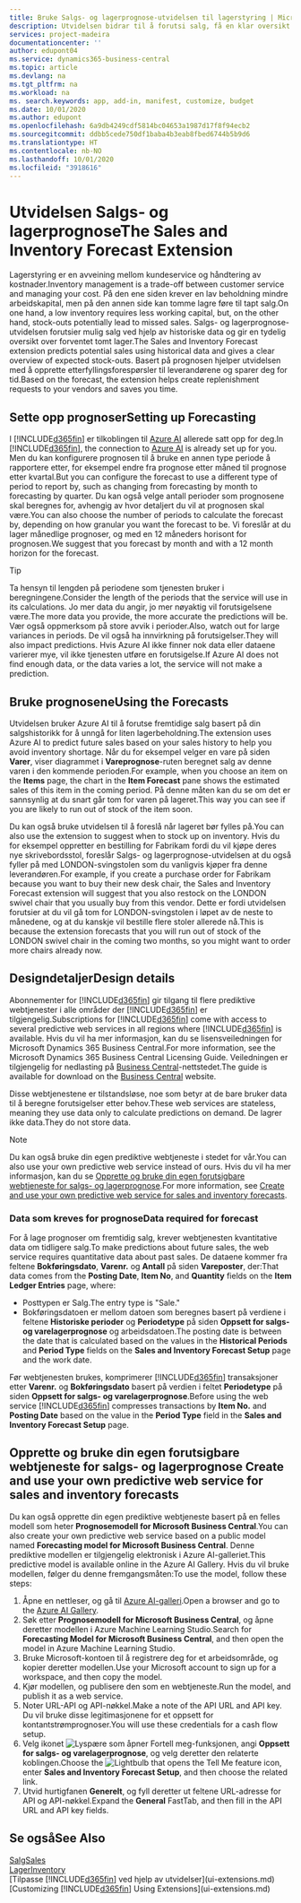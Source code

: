 ```yaml
---
title: Bruke Salgs- og lagerprognose-utvidelsen til lagerstyring | Microsoft-dokumentasjon
description: Utvidelsen bidrar til å forutsi salg, få en klar oversikt over forventet tomt lager, og hjelper deg til og med å opprette etterfyllingsforespørsler til leverandører.
services: project-madeira
documentationcenter: ''
author: edupont04
ms.service: dynamics365-business-central
ms.topic: article
ms.devlang: na
ms.tgt_pltfrm: na
ms.workload: na
ms. search.keywords: app, add-in, manifest, customize, budget
ms.date: 10/01/2020
ms.author: edupont
ms.openlocfilehash: 6a9db4249cdf5814bc04653a1987d17f8f94ecb2
ms.sourcegitcommit: ddbb5cede750df1baba4b3eab8fbed6744b5b9d6
ms.translationtype: HT
ms.contentlocale: nb-NO
ms.lasthandoff: 10/01/2020
ms.locfileid: "3918616"
---
```

# <a name="the-sales-and-inventory-forecast-extension"></a><span data-ttu-id="55785-103">Utvidelsen Salgs- og lagerprognose</span><span class="sxs-lookup"><span data-stu-id="55785-103">The Sales and Inventory Forecast Extension</span></span>
<span data-ttu-id="55785-104">Lagerstyring er en avveining mellom kundeservice og håndtering av kostnader.</span><span class="sxs-lookup"><span data-stu-id="55785-104">Inventory management is a trade-off between customer service and managing your cost.</span></span> <span data-ttu-id="55785-105">På den ene siden krever en lav beholdning mindre arbeidskapital, men på den annen side kan tomme lagre føre til tapt salg.</span><span class="sxs-lookup"><span data-stu-id="55785-105">On one hand, a low inventory requires less working capital, but, on the other hand, stock-outs potentially lead to missed sales.</span></span> <span data-ttu-id="55785-106">Salgs- og lagerprognose-utvidelsen forutsier mulig salg ved hjelp av historiske data og gir en tydelig oversikt over forventet tomt lager.</span><span class="sxs-lookup"><span data-stu-id="55785-106">The Sales and Inventory Forecast extension predicts potential sales using historical data and gives a clear overview of expected stock-outs.</span></span> <span data-ttu-id="55785-107">Basert på prognosen hjelper utvidelsen med å opprette etterfyllingsforespørsler til leverandørene og sparer deg for tid.</span><span class="sxs-lookup"><span data-stu-id="55785-107">Based on the forecast, the extension helps create replenishment requests to your vendors and saves you time.</span></span>  

## <a name="setting-up-forecasting"></a><span data-ttu-id="55785-108">Sette opp prognoser</span><span class="sxs-lookup"><span data-stu-id="55785-108">Setting up Forecasting</span></span>
<span data-ttu-id="55785-109">I [!INCLUDE[d365fin](includes/d365fin_md.md)] er tilkoblingen til [Azure AI](https://azure.microsoft.com/overview/ai-platform/) allerede satt opp for deg.</span><span class="sxs-lookup"><span data-stu-id="55785-109">In [!INCLUDE[d365fin](includes/d365fin_md.md)], the connection to [Azure AI](https://azure.microsoft.com/overview/ai-platform/) is already set up for you.</span></span> <span data-ttu-id="55785-110">Men du kan konfigurere prognosen til å bruke en annen type periode å rapportere etter, for eksempel endre fra prognose etter måned til prognose etter kvartal.</span><span class="sxs-lookup"><span data-stu-id="55785-110">But you can configure the forecast to use a different type of period to report by, such as changing from forecasting by month to forecasting by quarter.</span></span> <span data-ttu-id="55785-111">Du kan også velge antall perioder som prognosene skal beregnes for, avhengig av hvor detaljert du vil at prognosen skal være.</span><span class="sxs-lookup"><span data-stu-id="55785-111">You can also choose the number of periods to calculate the forecast by, depending on how granular you want the forecast to be.</span></span> <span data-ttu-id="55785-112">Vi foreslår at du lager månedlige prognoser, og med en 12 måneders horisont for prognosen.</span><span class="sxs-lookup"><span data-stu-id="55785-112">We suggest that you forecast by month and with a 12 month horizon for the forecast.</span></span> 

> [!TIP]  
>   <span data-ttu-id="55785-113">Ta hensyn til lengden på periodene som tjenesten bruker i beregningene.</span><span class="sxs-lookup"><span data-stu-id="55785-113">Consider the length of the periods that the service will use in its calculations.</span></span> <span data-ttu-id="55785-114">Jo mer data du angir, jo mer nøyaktig vil forutsigelsene være.</span><span class="sxs-lookup"><span data-stu-id="55785-114">The more data you provide, the more accurate the predictions will be.</span></span> <span data-ttu-id="55785-115">Vær også oppmerksom på store avvik i perioder.</span><span class="sxs-lookup"><span data-stu-id="55785-115">Also, watch out for large variances in periods.</span></span> <span data-ttu-id="55785-116">De vil også ha innvirkning på forutsigelser.</span><span class="sxs-lookup"><span data-stu-id="55785-116">They will also impact predictions.</span></span> <span data-ttu-id="55785-117">Hvis Azure AI ikke finner nok data eller dataene varierer mye, vil ikke tjenesten utføre en forutsigelse.</span><span class="sxs-lookup"><span data-stu-id="55785-117">If Azure AI does not find enough data, or the data varies a lot, the service will not make a prediction.</span></span>

## <a name="using-the-forecasts"></a><span data-ttu-id="55785-118">Bruke prognosene</span><span class="sxs-lookup"><span data-stu-id="55785-118">Using the Forecasts</span></span>
<span data-ttu-id="55785-119">Utvidelsen bruker Azure AI til å forutse fremtidige salg basert på din salgshistorikk for å unngå for liten lagerbeholdning.</span><span class="sxs-lookup"><span data-stu-id="55785-119">The extension uses Azure AI to predict future sales based on your sales history to help you avoid inventory shortage.</span></span> <span data-ttu-id="55785-120">Når du for eksempel velger en vare på siden **Varer**, viser diagrammet i **Vareprognose**-ruten beregnet salg av denne varen i den kommende perioden.</span><span class="sxs-lookup"><span data-stu-id="55785-120">For example, when you choose an item on the **Items** page, the chart in the **Item Forecast** pane shows the estimated sales of this item in the coming period.</span></span> <span data-ttu-id="55785-121">På denne måten kan du se om det er sannsynlig at du snart går tom for varen på lageret.</span><span class="sxs-lookup"><span data-stu-id="55785-121">This way you can see if you are likely to run out of stock of the item soon.</span></span>  

<span data-ttu-id="55785-122">Du kan også bruke utvidelsen til å foreslå når lageret bør fylles på.</span><span class="sxs-lookup"><span data-stu-id="55785-122">You can also use the extension to suggest when to stock up on inventory.</span></span> <span data-ttu-id="55785-123">Hvis du for eksempel oppretter en bestilling for Fabrikam fordi du vil kjøpe deres nye skrivebordsstol, foreslår Salgs- og lagerprognose-utvidelsen at du også fyller på med LONDON-svingstolen som du vanligvis kjøper fra denne leverandøren.</span><span class="sxs-lookup"><span data-stu-id="55785-123">For example, if you create a purchase order for Fabrikam because you want to buy their new desk chair, the Sales and Inventory Forecast extension will suggest that you also restock on the LONDON swivel chair that you usually buy from this vendor.</span></span> <span data-ttu-id="55785-124">Dette er fordi utvidelsen forutsier at du vil gå tom for LONDON-svingstolen i løpet av de neste to månedene, og at du kanskje vil bestille flere stoler allerede nå.</span><span class="sxs-lookup"><span data-stu-id="55785-124">This is because the extension forecasts that you will run out of stock of the LONDON swivel chair in the coming two months, so you might want to order more chairs already now.</span></span>  

## <a name="design-details"></a><span data-ttu-id="55785-125">Designdetaljer</span><span class="sxs-lookup"><span data-stu-id="55785-125">Design details</span></span>
<span data-ttu-id="55785-126">Abonnementer for [!INCLUDE[d365fin](includes/d365fin_md.md)] gir tilgang til flere prediktive webtjenester i alle områder der [!INCLUDE[d365fin](includes/d365fin_md.md)] er tilgjengelig.</span><span class="sxs-lookup"><span data-stu-id="55785-126">Subscriptions for [!INCLUDE[d365fin](includes/d365fin_md.md)] come with access to several predictive web services in all regions where [!INCLUDE[d365fin](includes/d365fin_md.md)] is available.</span></span> <span data-ttu-id="55785-127">Hvis du vil ha mer informasjon, kan du se lisensveiledningen for Microsoft Dynamics 365 Business Central.</span><span class="sxs-lookup"><span data-stu-id="55785-127">For more information, see the Microsoft Dynamics 365 Business Central Licensing Guide.</span></span> <span data-ttu-id="55785-128">Veiledningen er tilgjengelig for nedlasting på [Business Central](https://dynamics.microsoft.com/en-us/business-central/overview/)-nettstedet.</span><span class="sxs-lookup"><span data-stu-id="55785-128">The guide is available for download on the [Business Central](https://dynamics.microsoft.com/en-us/business-central/overview/) website.</span></span> 

<span data-ttu-id="55785-129">Disse webtjenestene er tilstandsløse, noe som betyr at de bare bruker data til å beregne forutsigelser etter behov.</span><span class="sxs-lookup"><span data-stu-id="55785-129">These web services are stateless, meaning they use data only to calculate predictions on demand.</span></span> <span data-ttu-id="55785-130">De lagrer ikke data.</span><span class="sxs-lookup"><span data-stu-id="55785-130">They do not store data.</span></span>

> [!NOTE]  
>   <span data-ttu-id="55785-131">Du kan også bruke din egen prediktive webtjeneste i stedet for vår.</span><span class="sxs-lookup"><span data-stu-id="55785-131">You can also use your own predictive web service instead of ours.</span></span> <span data-ttu-id="55785-132">Hvis du vil ha mer informasjon, kan du se [Opprette og bruke din egen forutsigbare webtjeneste for salgs- og lagerprognose](#AnchorText).</span><span class="sxs-lookup"><span data-stu-id="55785-132">For more information, see [Create and use your own predictive web service for sales and inventory forecasts](#AnchorText).</span></span> 

### <a name="data-required-for-forecast"></a><span data-ttu-id="55785-133">Data som kreves for prognose</span><span class="sxs-lookup"><span data-stu-id="55785-133">Data required for forecast</span></span>
<span data-ttu-id="55785-134">For å lage prognoser om fremtidig salg, krever webtjenesten kvantitative data om tidligere salg.</span><span class="sxs-lookup"><span data-stu-id="55785-134">To make predictions about future sales, the web service requires quantitative data about past sales.</span></span> <span data-ttu-id="55785-135">De dataene kommer fra feltene **Bokføringsdato**, **Varenr.** og **Antall** på siden **Vareposter**, der:</span><span class="sxs-lookup"><span data-stu-id="55785-135">That data comes from the **Posting Date**, **Item No**, and **Quantity** fields on the **Item Ledger Entries** page, where:</span></span>
-    <span data-ttu-id="55785-136">Posttypen er Salg.</span><span class="sxs-lookup"><span data-stu-id="55785-136">The entry type is "Sale."</span></span>
- <span data-ttu-id="55785-137">Bokføringsdatoen er mellom datoen som beregnes basert på verdiene i feltene **Historiske perioder** og **Periodetype** på siden **Oppsett for salgs- og varelagerprognose** og arbeidsdatoen.</span><span class="sxs-lookup"><span data-stu-id="55785-137">The posting date is between the date that is calculated based on the values in the **Historical Periods** and **Period Type** fields on the **Sales and Inventory Forecast Setup** page and the work date.</span></span>

<span data-ttu-id="55785-138">Før webtjenesten brukes, komprimerer [!INCLUDE[d365fin](includes/d365fin_md.md)] transaksjoner etter **Varenr.** og **Bokføringsdato** basert på verdien i feltet **Periodetype** på siden **Oppsett for salgs- og varelagerprognose**.</span><span class="sxs-lookup"><span data-stu-id="55785-138">Before using the web service [!INCLUDE[d365fin](includes/d365fin_md.md)] compresses transactions by **Item No.** and **Posting Date** based on the value in the **Period Type** field in the **Sales and Inventory Forecast Setup** page.</span></span>

## <a name="create-and-use-your-own-predictive-web-service-for-sales-and-inventory-forecasts"></a><span data-ttu-id="55785-139"><a name="AnchorText"> </a>Opprette og bruke din egen forutsigbare webtjeneste for salgs- og lagerprognose</span><span class="sxs-lookup"><span data-stu-id="55785-139"><a name="AnchorText"> </a>Create and use your own predictive web service for sales and inventory forecasts</span></span>
<span data-ttu-id="55785-140">Du kan også opprette din egen prediktive webtjeneste basert på en felles modell som heter **Prognosemodell for Microsoft Business Central**.</span><span class="sxs-lookup"><span data-stu-id="55785-140">You can also create your own predictive web service based on a public model named **Forecasting model for Microsoft Business Central**.</span></span> <span data-ttu-id="55785-141">Denne prediktive modellen er tilgjengelig elektronisk i Azure AI-galleriet.</span><span class="sxs-lookup"><span data-stu-id="55785-141">This predictive model is available online in the Azure AI Gallery.</span></span> <span data-ttu-id="55785-142">Hvis du vil bruke modellen, følger du denne fremgangsmåten:</span><span class="sxs-lookup"><span data-stu-id="55785-142">To use the model, follow these steps:</span></span>  

1. <span data-ttu-id="55785-143">Åpne en nettleser, og gå til [Azure AI-galleri](https://go.microsoft.com/fwlink/?linkid=828352).</span><span class="sxs-lookup"><span data-stu-id="55785-143">Open a browser and go to the [Azure AI Gallery](https://go.microsoft.com/fwlink/?linkid=828352).</span></span>  
2. <span data-ttu-id="55785-144">Søk etter **Prognosemodell for Microsoft Business Central**, og åpne deretter modellen i Azure Machine Learning Studio.</span><span class="sxs-lookup"><span data-stu-id="55785-144">Search for **Forecasting Model for Microsoft Business Central**, and then open the model in Azure Machine Learning Studio.</span></span>  
3. <span data-ttu-id="55785-145">Bruke Microsoft-kontoen til å registrere deg for et arbeidsområde, og kopier deretter modellen.</span><span class="sxs-lookup"><span data-stu-id="55785-145">Use your Microsoft account to sign up for a workspace, and then copy the model.</span></span>  
4. <span data-ttu-id="55785-146">Kjør modellen, og publisere den som en webtjeneste.</span><span class="sxs-lookup"><span data-stu-id="55785-146">Run the model, and publish it as a web service.</span></span>  
5. <span data-ttu-id="55785-147">Noter URL-API og API-nøkkel.</span><span class="sxs-lookup"><span data-stu-id="55785-147">Make a note of the API URL and API key.</span></span> <span data-ttu-id="55785-148">Du vil bruke disse legitimasjonene for et oppsett for kontantstrømprognoser.</span><span class="sxs-lookup"><span data-stu-id="55785-148">You will use these credentials for a cash flow setup.</span></span>  
6. <span data-ttu-id="55785-149">Velg ikonet ![Lyspære som åpner Fortell meg-funksjonen](media/ui-search/search_small.png "Fortell hva du vil gjøre"), angi **Oppsett for salgs- og varelagerprognose**, og velg deretter den relaterte koblingen.</span><span class="sxs-lookup"><span data-stu-id="55785-149">Choose the ![Lightbulb that opens the Tell Me feature](media/ui-search/search_small.png "Tell me what you want to do") icon, enter **Sales and Inventory Forecast Setup**, and then choose the related link.</span></span>  
7. <span data-ttu-id="55785-150">Utvid hurtigfanen **Generelt**, og fyll deretter ut feltene URL-adresse for API og API-nøkkel.</span><span class="sxs-lookup"><span data-stu-id="55785-150">Expand the **General** FastTab, and then fill in the API URL and API key fields.</span></span>  


## <a name="see-also"></a><span data-ttu-id="55785-151">Se også</span><span class="sxs-lookup"><span data-stu-id="55785-151">See Also</span></span>
[<span data-ttu-id="55785-152">Salg</span><span class="sxs-lookup"><span data-stu-id="55785-152">Sales</span></span>](sales-manage-sales.md)  
[<span data-ttu-id="55785-153">Lager</span><span class="sxs-lookup"><span data-stu-id="55785-153">Inventory</span></span>](inventory-manage-inventory.md)  
<span data-ttu-id="55785-154">[Tilpasse [!INCLUDE[d365fin](includes/d365fin_md.md)] ved hjelp av utvidelser](ui-extensions.md)</span><span class="sxs-lookup"><span data-stu-id="55785-154">[Customizing [!INCLUDE[d365fin](includes/d365fin_md.md)] Using Extensions](ui-extensions.md)</span></span>  
